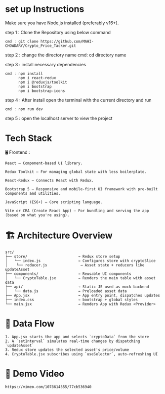 # set up Instructions 

Make sure you have Node.js installed (preferably v16+).

step 1 : Clone the Repository using below command 

    cmd : git clone https://github.com/MAHI-CHOWDARY/Crypto_Price_Tacker.git

step 2 : change the directory name 
    cmd: cd directory name 

step 3 : install necessary dependencies

    cmd : npm install
          npm i react-redux
          npm i @reduxjs/toolkit
          npm i bootstrap
          npm i bootstrap-icons

step 4 : After install open the terminal with the current directory and run 

    cmd : npm run dev 

step 5 : open the localhost server to view the project 


# Tech Stack

🖥️ Frontend : 

    React – Component-based UI library.

    Redux Toolkit – For managing global state with less boilerplate.

    React-Redux – Connects React with Redux.

    Bootstrap 5 – Responsive and mobile-first UI framework with pre-built components and utilities.

    JavaScript (ES6+) – Core scripting language.

    Vite or CRA (Create React App) – For bundling and serving the app (based on what you're using).

# 🏗️ Architecture Overview

    src/
    ├── store/                       → Redux store setup
    │   └── index.js                 → Configures store with cryptoSlice
    │    └── reducer.js               → Asset state + reducers like updateAsset
    ├── components/                  → Reusable UI components
    │   └── CryptoTable.jsx          → Renders the main table with asset data
    ├── api/                         → Static JS used as mock backend
    │   └── data.js                  → Preloaded asset data       
    ├── App.jsx                      → App entry point, dispatches updates
    ├── index.css                    → bootstrap + global styles
    └── main.jsx                     → Renders App with Redux <Provider>


# 🔁 Data Flow

    1. App.jsx starts the app and selects `cryptoData` from the store
    2. A `setInterval` simulates real-time changes by dispatching `updateAsset`
    3. Redux store updates the selected asset's price/volume
    4. CryptoTable.jsx subscribes using `useSelector`, auto-refreshing UI

# 🎥 Demo Video 
    https://vimeo.com/1078614555/77cb536940
